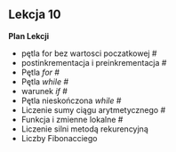 ## Lekcja 10 ##
**Plan Lekcji**
* pętla for bez wartosci poczatkowej #
* postinkrementacja i preinkrementacja #
* Pętla *for* #
* Pętla *while* #
* warunek *if* #
* Pętla nieskończona *while* #
* Liczenie sumy ciągu arytmetycznego #
* Funkcja i zmienne lokalne #
* Liczenie silni metodą rekurencyjną
* Liczby Fibonacciego
